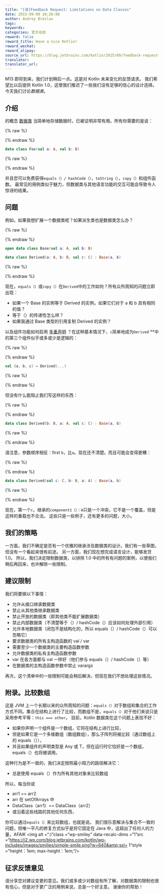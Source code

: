 ```yaml
---
title: "[译]Feedback Request: Limitations on Data Classes"
date: 2015-09-09 16:26:00
author: Andrey Breslav
tags:
keywords:
categories: 官方动态
reward: false
reward_title: Have a nice Kotlin!
reward_wechat:
reward_alipay:
source_url: https://blog.jetbrains.com/kotlin/2015/09/feedback-request-limitations-on-data-classes/
translator:
translator_url:
---
```


M13 即将到来，我们计划稍后一点。这是对 Kotlin 未来变化的反馈请求。
我们希望比以后提供 Kotlin 1.0，这使我们推迟了一些我们没有足够的信心的设计选择。今天我们讨论*数据类*。<span id =“more-2472”> </span>
## 介绍

的概念 [数据类](http://kotlinlang.org/docs/reference/data-classes.html) 当简单地存储数据时，已被证明非常有用。所有你需要的是说：

{% raw %}
<p></p>
{% endraw %}

```kotlin
data class Foo(val a: A, val b: B)
```

{% raw %}
<p></p>
{% endraw %}

并且您可以免费获得`equals（）/ hashCode（）`，`toString（）`，`copy（）`和组件函数。
最常见的用例类似于魅力，但数据类与其他语言功能的交互可能会导致令人惊讶的结果。
## 问题

例如，如果我想扩展一个数据类呢？如果派生类也是数据类怎么办？

{% raw %}
<p></p>
{% endraw %}

```kotlin
open data class Base(val a: A, val b: B)
 
data class Derived(a: A, b: B, val c: C) : Base(a, b)
```

{% raw %}
<p></p>
{% endraw %}

现在，`equals（）`或`copy（）`在`Derived`中的工作如何？所有众所周知的问题立即出现：

* 如果一个 Base 的实例等于 Derived 的实例，如果它们对于 a 和 b 具有相同的值？
* 等于（）的传递性怎么样？
* 如果我通过 Base 类型的引用复制 Derived 的实例？

以及组件功能如何启用 [多重声明](http://kotlinlang.org/docs/reference/multi-declarations.html) ？在这种基本情况下，`c`简单地成为`Derived` **中的第三个组件似乎或多或少是逻辑的：

{% raw %}
<p></p>
{% endraw %}

```kotlin
val (a, b, c) = Derived(...)
```

{% raw %}
<p></p>
{% endraw %}

但没有什么能阻止我们写这样的东西：

{% raw %}
<p></p>
{% endraw %}

```kotlin
data class Derived(b: B, a: A, val c: C) : Base(a, b)
```

{% raw %}
<p></p>
{% endraw %}

请注意，参数顺序相反：first `b`，比`a`。现在还不清楚。而且可能会变得更糟：

{% raw %}
<p></p>
{% endraw %}

```kotlin
data class Derived(val c: C, b: B, a: A) : Base(a, b)
```

{% raw %}
<p></p>
{% endraw %}

现在，第一个`c`，继承的`component1（）：A`只是一个冲突，它不是一个覆盖，但是这样的重载也不合法。
这些只是一些例子，还有更多的问题，大小。
## 我们的策略

一方面，我们不确定是否有一个优雅的继承涉及数据类的设计。我们有一些草图，但没有一个看起来很有前途。
另一方面，我们现在想完成语言设计，能够发货 1.0。
所以，我们决定限制数据类，以排除 1.0 中的所有有问题的案例，以便我们稍后再回来，也许解除一些限制。
## 建议限制

我们将要做以下事情：

* 允许从接口继承数据类
* 禁止从其他类继承数据类
* 禁止开放的数据类（即其他类不能扩展数据类）
* 禁止内部数据类（不清楚等于（）/ hashCode（）应该如何处理外部引用）
* 允许本地数据类（闭包不是结构化的，所以 equals（）/ hashCode（）可以忽略它）
* 要求数据类的所有主构造函数的 val / var
* 需要至少一个数据类的主要构造函数参数
* 允许数据类的私有主构造函数参数
* var 在各方​​面都与 val 一样好（他们参与 equals（）/ hashCode（）等）
* 在数据类的主构造函数参数中禁止 varargs

再次，这个清单中的一些限制可能会稍后解决，但现在我们不想处理这些情况。
## 附录。比较数组

这是 JVM 上一个长期以来的众所周知的问题：`equals（）`对于数组和集合的工作方式不同。集合在结构上进行了比较，而数组不是，`equals（）`对于他们来说只是采用参考平等：`this === other`。
目前，Kotlin 数据类在这个问题上表现不好：

* 如果你声明一个组件是一个数组，它将在结构上进行比较，
* 但是如果它是一个多维数组（数组数组），那么子阵列将被比较（通过数组上的 equals（）），
* 并且如果组件的声明类型是 Any 或 T，但在运行时它恰好是一个数组，equals（）也将被调用。

这种行为是不一致的，我们决定按照最小阻力的路径解决它：

* 总是使用 equals（）作为所有其他对象来比较数组

所以，每当你说

* arr1 == arr2
* arr 在 setOfArrays 中
* DataClass（arr1）== DataClass（arr2）
* 或沿着这些线路的其他任何东西，

你可以通过`equals（）`来比较数组，也就是说。
我们很乐意解决与集合不一致的问题，但唯一平凡的修复方式似乎是将它固定在 Java 中，这超出了任何人的力量，AFAIK <img alt =“:)”class =“wp-smiley” data-recalc-dims =“1”src =“https://i2.wp.com/blog.jetbrains.com/kotlin/wp-includes/images/smilies/simple-smile.png?w=640&amp;ssl= 1“style =”height：1em; max-height：1em;“/>
## 征求反馈意见

请分享您对建议变更的意见。我们或多或少对数组有所了解，对数据类的限制也很有信心，但是对于更广泛的用例来说，总是一个好主意。
谢谢你的帮助！
